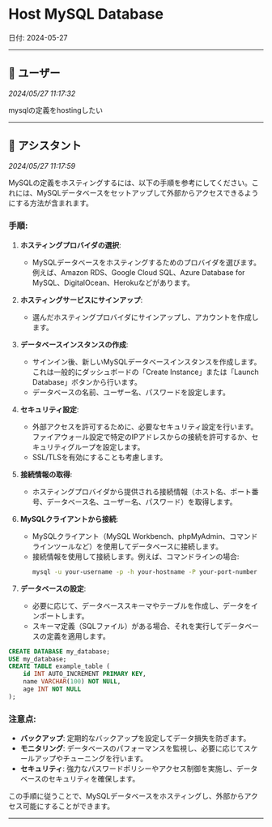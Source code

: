 # Host MySQL Database

日付: 2024-05-27

---

## 👤 ユーザー
*2024/05/27 11:17:32*

mysqlの定義をhostingしたい

---

## 🤖 アシスタント
*2024/05/27 11:17:59*

MySQLの定義をホスティングするには、以下の手順を参考にしてください。これには、MySQLデータベースをセットアップして外部からアクセスできるようにする方法が含まれます。

### 手順:

1. **ホスティングプロバイダの選択**:
    - MySQLデータベースをホスティングするためのプロバイダを選びます。例えば、Amazon RDS、Google Cloud SQL、Azure Database for MySQL、DigitalOcean、Herokuなどがあります。

2. **ホスティングサービスにサインアップ**:
    - 選んだホスティングプロバイダにサインアップし、アカウントを作成します。

3. **データベースインスタンスの作成**:
    - サインイン後、新しいMySQLデータベースインスタンスを作成します。これは一般的にダッシュボードの「Create Instance」または「Launch Database」ボタンから行います。
    - データベースの名前、ユーザー名、パスワードを設定します。

4. **セキュリティ設定**:
    - 外部アクセスを許可するために、必要なセキュリティ設定を行います。ファイアウォール設定で特定のIPアドレスからの接続を許可するか、セキュリティグループを設定します。
    - SSL/TLSを有効にすることも考慮します。

5. **接続情報の取得**:
    - ホスティングプロバイダから提供される接続情報（ホスト名、ポート番号、データベース名、ユーザー名、パスワード）を取得します。

6. **MySQLクライアントから接続**:
    - MySQLクライアント（MySQL Workbench、phpMyAdmin、コマンドラインツールなど）を使用してデータベースに接続します。
    - 接続情報を使用して接続します。例えば、コマンドラインの場合:
      ```bash
      mysql -u your-username -p -h your-hostname -P your-port-number
      ```

7. **データベースの設定**:
    - 必要に応じて、データベーススキーマやテーブルを作成し、データをインポートします。
    - スキーマ定義（SQLファイル）がある場合、それを実行してデータベースの定義を適用します。

```sql
CREATE DATABASE my_database;
USE my_database;
CREATE TABLE example_table (
    id INT AUTO_INCREMENT PRIMARY KEY,
    name VARCHAR(100) NOT NULL,
    age INT NOT NULL
);
```

### 注意点:
- **バックアップ**: 定期的なバックアップを設定してデータ損失を防ぎます。
- **モニタリング**: データベースのパフォーマンスを監視し、必要に応じてスケールアップやチューニングを行います。
- **セキュリティ**: 強力なパスワードポリシーやアクセス制御を実施し、データベースのセキュリティを確保します。

この手順に従うことで、MySQLデータベースをホスティングし、外部からアクセス可能にすることができます。

---
